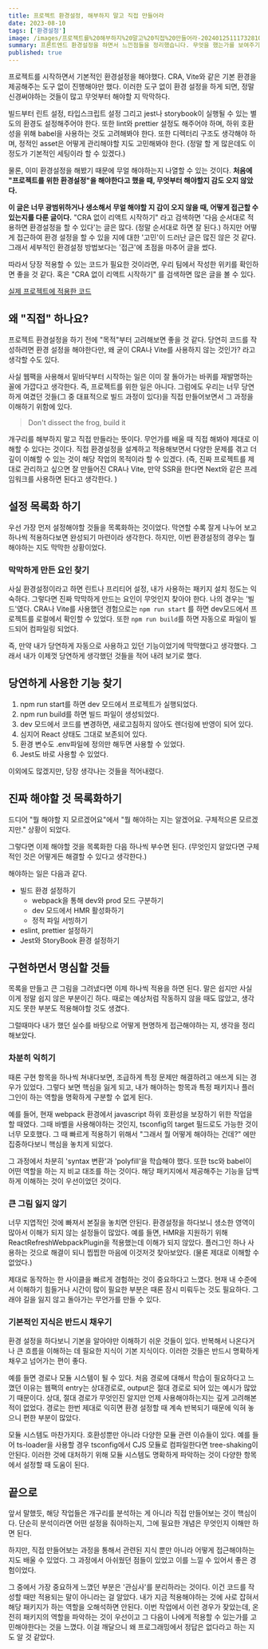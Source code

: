 ```yaml
---
title: 프로젝트 환경설정, 해부하지 말고 직접 만들어라
date: 2023-08-10
tags: ['환경설정']
image: /images/프로젝트를%20해부하지%20말고%20직접%20만들어라-20240125111732810.webp
summary: 프론트엔드 환경설정을 하면서 느낀점들을 정리했습니다. 무엇을 했는가를 보여주기 보다는, 어떻게 접근했는가에 초점을 맞춰 설명했습니다.
published: true
---
```

프로젝트를 시작하면서 기본적인 환경설정을 해야했다. CRA, Vite와 같은 기본 환경을 제공해주는 도구 없이 진행해야만 했다. 이러한 도구 없이 환경 설정을 하게 되면, 정말 신경써야하는 것들이 많고 무엇부터 해야할 지 막막하다. 

빌드부터 린트 설정, 타입스크립트 설정 그리고 jest나 storybook이 실행될 수 있는 별도의 환경도 설정해주어야 한다. 또한 lint와 prettier 설정도 해주어야 하며, 하위 호환성을 위해 babel을 사용하는 것도 고려해봐야 한다. 또한 디렉터리 구조도 생각해야 하며, 정적인 asset은 어떻게 관리해야할 지도 고민해봐야 한다. (정말 할 게 많은데도 이 정도가 기본적인 세팅이라 할 수 있겠다.)

물론, 이미 환경설정을 해봤기 때문에 무얼 해야하는지 나열할 수 있는 것이다. **처음에 "프로젝트를 위한 환경설정"을 해야한다고 했을 때, 무엇부터 해야할지 감도 오지 않았다.** 

**이 글은 너무 광범위하거나 생소해서 무얼 해야할 지 감이 오지 않을 때, 어떻게 접근할 수 있는지를 다룬 글이다.** "CRA 없이 리액트 시작하기" 라고 검색하면 '다음 순서대로 적용하면 환경설정을 할 수 있다'는 글은 많다. (정말 순서대로 하면 잘 된다.) 하지만 어떻게 접근하여 환경 설정을 할 수 있을 지에 대한 '고민'이 드러난 글은 많진 않은 것 같다. 그래서 세부적인 환경설정 방법보다는 '접근'에 초점을 마추어 글을 썼다.

따라서 당장 적용할 수 있는 코드가 필요한 것이라면, 우리 팀에서 작성한 위키를 확인하면 좋을 것 같다. 혹은 "CRA 없이 리액트 시작하기" 를 검색하면 많은 글을 볼 수 있다.

[실제 프로젝트에 적용한 코드](https://github.com/woowacourse-teams/2023-shook/wiki/%ED%94%84%EB%A1%A0%ED%8A%B8%EC%97%94%EB%93%9C-%ED%98%84%EC%9E%AC-%ED%99%98%EA%B2%BD-%EC%84%A4%EC%A0%95)

## 왜 "직접" 하나요?

프로젝트 환경설정을 하기 전에 "목적"부터 고려해보면 좋을 것 같다. 당연히 코드를 작성하려면 환경 설정을 해야한다만, 왜 굳이 CRA나 Vite를 사용하지 않는 것인가? 라고 생각할 수도 있다.

사실 웹팩을 사용해서 밑바닥부터 시작하는 일은 이미 잘 돌아가는 바퀴를 재발명하는 꼴에 가깝다고 생각한다. 즉, 프로젝트를 위한 일은 아니다. 그럼에도 우리는 너무 당연하게 여겼던 것들(그 중 대표적으로 빌드 과정이 있다)을 직접 만들어보면서 그 과정을 이해하기 위함에 있다.

> Don't dissect the frog, build it

개구리를 해부하지 말고 직접 만들라는 뜻이다. 무언가를 배울 때 직접 해봐야 제대로 이해할 수 있다는 것이다. 직접 환경설정을 설계하고 적용해보면서 다양한 문제를 겪고 더 깊이 이해할 수 있는 것이 해당 작업의 목적이라 할 수 있겠다. (즉, 진짜 프로젝트를 제대로 관리하고 싶으면 잘 만들어진 CRA나 Vite, 만약 SSR을 한다면 Next와 같은 프레임워크를 사용하면 된다고 생각한다. )

## 설정 목록화 하기

우선 가장 먼저 설정해야할 것들을 목록화하는 것이었다. 막연할 수록 잘게 나누어 보고 하나씩 적용하다보면 완성되기 마련이라 생각한다. 하지만, 이번 환경설정의 경우는 뭘 해야하는 지도 막막한 상황이었다. 

### 막막하게 만든 요인 찾기

사실 환경설정이라고 하면 린트나 프리티어 설정, 내가 사용하는 패키지 설치 정도는 익숙하다. 그렇다면 진짜 막막하게 만드는 요인이 무엇인지 찾아야 한다. 나의 경우는 '빌드'였다. CRA나 Vite를 사용했던 경험으로는 `npm run start` 를 하면 dev모드에서 프로젝트를 로컬에서 확인할 수 있었다. 또한 `npm run build`를 하면 자동으로 파일이 빌드되어 컴파일링 되었다. 

즉, 만약 내가 당연하게 자동으로 사용하고 있던 기능이었기에 막막했다고 생각했다. 그래서 내가 이제껏 당연하게 생각했던 것들을 적어 내려 보기로 했다.

## 당연하게 사용한 기능 찾기

1. npm run start를 하면 dev 모드에서 프로젝트가 실행되었다.
2. npm run build를 하면 빌드 파일이 생성되었다.
3. dev 모드에서 코드를 변경하면, 새로고침하지 않아도 렌더링에 반영이 되어 있다.
4. 심지어 React 상태도 그대로 보존되어 있다.
5. 환경 변수도 .env파일에 정의만 해두면 사용할 수 있었다.
6. Jest도 바로 사용할 수 있었다. 

이외에도 많겠지만, 당장 생각나는 것들을 적어내렸다.

## 진짜 해야할 것 목록화하기

드디어 "뭘 해야할 지 모르겠어요"에서 "뭘 해야하는 지는 알겠어요. 구체적으론 모르겠지만." 상황이 되었다.

그렇다면 이제 해야할 것을 목록화한 다음 하나씩 부수면 된다. (무엇인지 알았다면 구체적인 것은 어떻게든 해결할 수 있다고 생각한다.)

해야하는 일은 다음과 같다.

- 빌드 환경 설정하기
	- webpack을 통해 dev와 prod 모드 구분하기
	- dev 모드에서 HMR 활성화하기
	- 정적 파일 서빙하기
- eslint, prettier 설정하기
- Jest와 StoryBook 환경 설정하기

## 구현하면서 명심할 것들

목록을 만들고 큰 그림을 그려냈다면 이제 하나씩 적용을 하면 된다. 말은 쉽지만 사실 이게 정말 쉽지 않은 부분이긴 하다. 때로는 예상처럼 작동하지 않을 때도 많았고, 생각지도 못한 부분도 적용해야할 것도 생겼다. 

그럴때마다 내가 했던 실수를 바탕으로 어떻게 현명하게 접근해야하는 지, 생각을 정리해보았다.

### 차분히 익히기

때론 구현 항목을 하나씩 쳐내다보면, 조급하게 특정 문제만 해결하려고 애쓰게 되는 경우가 있었다. 그렇다 보면 핵심을 잃게 되고, 내가 해야하는 항목과 특정 패키지나 플러그인이 하는 역할을 명확하게 구분할 수 없게 된다.

예를 들어, 현재 webpack 환경에서 javascript 하위 호환성을 보장하기 위한 작업을 할 때였다. 그때 바벨을 사용해야하는 것인지, tsconfig의 target 필드로도 가능한 것이 너무 모호했다.  그 때 빠르게 적용하기 위해서 "그래서 뭘 어떻게 해야하는 건데?" 에만 집중하다보니 핵심을 놓치게 되었다.

그 과정에서 차분히 'syntax 변환'과 'polyfill'을 학습해야 했다. 또한 tsc와 babel이 어떤 역할을 하는 지 비교 대조를 하는 것이다. 해당 패키지에서 제공해주는 기능을 담백하게 이해하는 것이 우선이었던 것이다.

### 큰 그림 잃지 않기

너무 지엽적인 것에 빠져서 본질을 놓치면 안된다. 환경설정을 하다보니 생소한 영역이 많아서 이해가 되지 않는 설정들이 많았다. 예를 들면, HMR을 지원하기 위해 ReactRefreshWebpackPlugin을 적용했는데 이해가 되지 않았다. 플러그인 하나 사용하는 것으로 해결이 되니 찝찝한 마음에 이것저것 찾아보았다. (물론 제대로 이해할 수 없었다.) 

제대로 동작하는 한 사이클을 빠르게 경험하는 것이 중요하다고 느꼈다. 현재 내 수준에서 이해하기 힘들거나 시간이 많이 필요한 부분은 때론 잠시 미뤄두는 것도 필요하다. 그래야 길을 잃지 않고 돌아가는 무언가를 만들 수 있다.

### 기본적인 지식은 반드시 채우기

환경 설정을 하다보니 기본을 알아야만 이해하기 쉬운 것들이 있다. 반복해서 나온다거나 큰 흐름을 이해하는 데 필요한 지식이 기본 지식이다. 이러한 것들은 반드시 명확하게 채우고 넘어가는 편이 좋다. 

예를 들면 경로나 모듈 시스템이 될 수 있다. 처음 경로에 대해서 학습이 필요하다고 느꼈던 이유는 웹팩의 entry는 상대경로로, output은 절대 경로로 되어 있는 예시가 많았기 때문이다. 상대, 절대 경로가 무엇인진 알지만 언제 사용해야하는지는 깊게 고려해본 적이 없었다. 경로는 한번 제대로 익히면 환경 설정할 때 계속 반복되기 때문에 익혀 놓으니 편한 부분이 많았다. 

모듈 시스템도 마찬가지다. 호환성뿐만 아니라 다양한 모듈 관련 이슈들이 있다. 예를 들어 ts-loader을 사용할 경우 tsconfig에서 CJS 모듈로 컴파일한다면 tree-shaking이 안된다. 이러한 것에 대처하기 위해 모듈 시스템도 명확하게 파악하는 것이 다양한 항목에서 설정할 때 도움이 된다.

## 끝으로

앞서 말했듯, 해당 작업들은 개구리를 분석하는 게 아니라 직접 만들어보는 것이 핵심이다. 단순히 분석이라면 어떤 설정을 줘야하는지, 그에 필요한 개념은 무엇인지 이해만 하면 된다.

하지만, 직접 만들어보는 과정을 통해서 관련된 지식 뿐만 아니라 어떻게 접근해야하는지도 배울 수 있었다. 그 과정에서 아쉬웠던 점들이 있었고 이를 느낄 수 있어서 좋은 경험이었다.

그 중에서 가장 중요하게 느꼈던 부분은 '관심사'를 분리하라는 것이다. 이건 코드를 작성할 때만 적용되는 말이 아니라는 걸 알았다. 내가 지금 적용해야하는 것에 사로 잡혀서 해당 패키지가 하는 역할을 오해석하면 안된다. 이번 작업에서 이런 경우가 잦았는데, 온전히 패키지의 역할을 파악하는 것이 우선이고 그 다음이 나에게 적용할 수 있는가를 고민해야한다는 것을 느꼈다. 이걸 깨달으니 왜 프로그래밍에서 정답은 없다라고 하는 지도 알 것 같았다. 